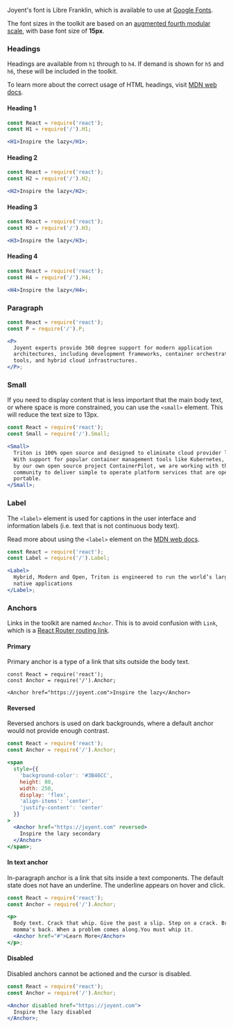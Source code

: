 Joyent's font is Libre Franklin, which is available to use at [Google
Fonts](https://fonts.google.com/specimen/Libre+Franklin).

The font sizes in the toolkit are based on an [augmented fourth modular
scale](http://www.modularscale.com/?15,24&px&1.414), with base font size of
**15px**.

### Headings

Headings are available from `h1` through to `h4`. If demand is shown for `h5`
and `h6`, these will be included in the toolkit.

To learn more about the correct usage of HTML headings, visit [MDN web
docs](https://developer.mozilla.org/en-US/docs/Web/HTML/Element/Heading_Elements).

#### Heading 1

```jsx
const React = require('react');
const H1 = require('/').H1;

<H1>Inspire the lazy</H1>;
```

#### Heading 2

```jsx
const React = require('react');
const H2 = require('/').H2;

<H2>Inspire the lazy</H2>;
```

#### Heading 3

```jsx
const React = require('react');
const H3 = require('/').H3;

<H3>Inspire the lazy</H3>;
```

#### Heading 4

```jsx
const React = require('react');
const H4 = require('/').H4;

<H4>Inspire the lazy</H4>;
```

### Paragraph

```jsx
const React = require('react');
const P = require('/').P;

<P>
  Joyent experts provide 360 degree support for modern application
  architectures, including development frameworks, container orchestration
  tools, and hybrid cloud infrastructures.
</P>;
```

### Small

If you need to display content that is less important that the main body text,
or where space is more constrained, you can use the `<small>` element. This will
reduce the text size to 13px.

```jsx
const React = require('react');
const Small = require('/').Small;

<Small>
  Triton is 100% open source and designed to eliminate cloud provider lock-in.
  With support for popular container management tools like Kubernetes, augmented
  by our own open source project ContainerPilot, we are working with the
  community to deliver simple to operate platform services that are open and
  portable.
</Small>;
```

### Label

The `<label>` element is used for captions in the user interface and information
labels (i.e. text that is not continuous body text).

Read more about using the `<label>` element on the [MDN web
docs](https://developer.mozilla.org/en-US/docs/Web/HTML/Element/label).

```jsx
const React = require('react');
const Label = require('/').Label;

<Label>
  Hybrid, Modern and Open, Triton is engineered to run the world’s largest cloud
  native applications
</Label>;
```

### Anchors

Links in the toolkit are named `Anchor`. This is to avoid confusion with `Link`,
which is a [React Router routing
link](http://knowbody.github.io/react-router-docs/api/Link.html).

#### Primary

Primary anchor is a type of a link that sits outside the body text.

```
const React = require('react');
const Anchor = require('/').Anchor;

<Anchor href="https://joyent.com">Inspire the lazy</Anchor>
```

#### Reversed

Reversed anchors is used on dark backgrounds, where a default anchor would not
provide enough contrast.

```jsx
const React = require('react');
const Anchor = require('/').Anchor;

<span
  style={{
    'background-color': '#3B46CC',
    height: 80,
    width: 250,
    display: 'flex',
    'align-items': 'center',
    'justify-content': 'center'
  }}
>
  <Anchor href="https://joyent.com" reversed>
    Inspire the lazy secondary
  </Anchor>
</span>;
```

#### In text anchor

In-paragraph anchor is a link that sits inside a text components. The default
state does not have an underline. The underline appears on hover and click.

```jsx
const React = require('react');
const Anchor = require('/').Anchor;

<p>
  Body text. Crack that whip. Give the past a slip. Step on a crack. Break your
  momma's back. When a problem comes along.You must whip it.
  <Anchor href="#">Learn More</Anchor>
</p>;
```

#### Disabled

Disabled anchors cannot be actioned and the cursor is disabled.

```jsx
const React = require('react');
const Anchor = require('/').Anchor;

<Anchor disabled href="https://joyent.com">
  Inspire the lazy disabled
</Anchor>;
```
